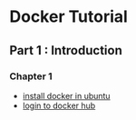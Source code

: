 # Docker Tutorial

## Part 1 : Introduction

### Chapter 1 
 
* [install docker in ubuntu](/Part%201/Chapter%201/install%20docker.md)
* [login to docker hub](/Part%201/Chapter%201/login%20to%20doker%20hub.md)


